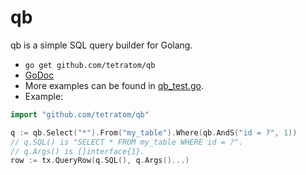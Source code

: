 qb
===

qb is a simple SQL query builder for Golang.

- `go get github.com/tetratom/qb`
- [GoDoc](https://godoc.org/github.com/tetratom/qb)
- More examples can be found in [qb_test.go](./qb_test.go).
- Example:

```go
import "github.com/tetratom/qb"

q := qb.Select("*").From("my_table").Where(qb.AndS("id = ?", 1))
// q.SQL() is "SELECT * FROM my_table WHERE id = ?".
// q.Args() is []interface{1}.
row := tx.QueryRow(q.SQL(), q.Args()...)
```
